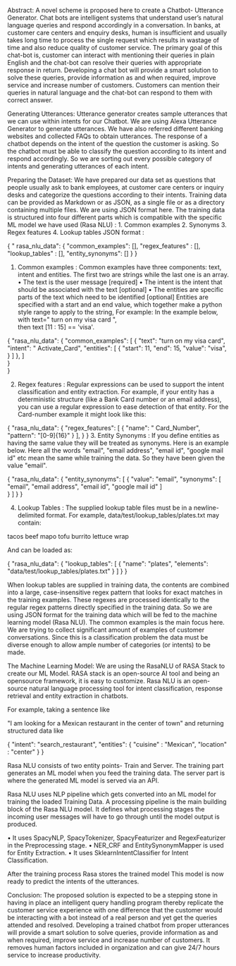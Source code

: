 
Abstract:
A novel scheme is proposed here to create a Chatbot- Utterance Generator. Chat bots are intelligent systems that understand user’s natural language queries and respond accordingly in a conversation. In banks, at customer care centers and enquiry desks, human is insufficient and usually takes long time to process the single request which results in wastage of time and also reduce quality of customer service. The primary goal of this chat-bot is, customer can interact with mentioning their queries in plain English and the chat-bot can resolve their queries with appropriate response in return. Developing a chat bot will provide a smart solution to solve these queries, provide information as and when required, improve service and increase number of customers. Customers can mention their queries in natural language and the chat-bot can respond to them with correct answer.  

Generating Utterances: 
Utterance generator creates sample utterances that we can use within intents for our Chatbot. We are using  Alexa Utterance Generator to generate utterances. We have also referred different banking websites  and  collected  FAQs to obtain utterances.
 The response of a chatbot depends on the intent of the question the customer is asking. So the chatbot must be able to classify the question according to its intent and respond accordingly. So we are sorting out every possible category of intents and generating utterances of each intent.
 
Preparing the Dataset:
We  have prepared our data set as  questions that  people usually  ask  to  bank  employees,  at  customer  care centers or inquiry desks and categorize the questions according to their intents.   Training data can be provided as Markdown or as JSON, as a single file or as a directory containing multiple files. We are using JSON format here.
The training data is structured into four different parts which is compatible with the specific ML model we have used (Rasa NLU) :  1. Common examples  2. Synonyms  3. Regex features  4. Lookup tables
JSON format :

{
    " rasa_nlu_data": {
        "common_examples": [],
        "regex_features" : [],
        "lookup_tables"  : [],
        "entity_synonyms": []
    }
}

1.  Common examples : Common examples have three components: text, intent and entities. The first two are strings while the last one is an array.
•	The text is the user message [required]
•	The intent is the intent that should be associated with the text [optional]
•	The entities are specific parts of the text which need to be identified [optional]
Entities are specified with a start and an end value, which together make a python style range to apply to the string,
 For example: In the example below, with text=" turn on my visa card ",                
 then text [11 : 15] == 'visa'.

{
    "rasa_nlu_data": {
        "common_examples": [
           {
               "text": "turn on my visa card",
               "intent": " Activate_Card",
               "entities": [
                  {
                    "start": 11,
                    "end": 15,
                    "value": "visa",
                  }   ]
            },
        ]  
     }  
}

2.  Regex features : Regular expressions can be used to support the intent classification and entity extraction. For example, if your entity has a deterministic structure (like a Bank Card number or an email address), you can use a regular expression to ease detection of that entity. For the Card-number example it might look like this:

{
    "rasa_nlu_data": {
        "regex_features": [
             {
                "name": " Card_Number",
                "pattern": "[0-9]{16}"
              }
          ],
      } 
 }
3.  Entity Synonyms : If you define entities as having the same value they will be treated as synonyms.
Here is an example below. Here all the words "email", "email address", "email id", "google mail id" etc mean the same while training the data. So they have been given the value "email".

{
    "rasa_nlu_data": {
        "entity_synonyms": [
          {
                "value": "email",
                "synonyms": [
                  "email",
                  "email address",
                  "email id",
                  "google mail id"
                ]   
          }  ]
      } 
 }

4.  Lookup Tables : The supplied lookup table files must be in a newline-delimited format. For example,    data/test/lookup_tables/plates.txt may contain:

tacos
beef
mapo tofu
burrito
lettuce wrap

And can be loaded as:

{
    "rasa_nlu_data": {
        "lookup_tables": [
            {
                "name": "plates",
                "elements": "data/test/lookup_tables/plates.txt"
            }
        ]
    }
}

When lookup tables are supplied in training data, the contents are combined into a large, case-insensitive regex pattern that looks for exact matches in the training examples.  These regexes are processed identically to the regular regex patterns directly specified in the training data.
So we are using JSON format for the training data which will be fed to the machine learning model (Rasa NLU). The common examples is the main focus here. 
We are trying to collect significant amount of examples of customer conversations. Since this is a classification problem the data must be diverse enough to allow ample number of categories (or intents) to be made. 


The Machine Learning Model: 
We are using the RasaNLU of RASA Stack to create our ML Model. RASA stack is an open-source AI tool and being an opensource framework, it is easy to customize. Rasa NLU is an open-source natural language processing tool for intent classification, response retrieval and entity extraction in chatbots. 

For example, taking a sentence like

"I am looking for a Mexican restaurant in the center of town"
and returning structured data like

{
  "intent": "search_restaurant",
  "entities": {
    "cuisine" : "Mexican",
    "location" : "center"
  }
}

Rasa NLU consists of two entity points- Train and Server. 
The training part generates an ML model when you feed the training data. 
The server part is where the generated ML model is served via an API.

Rasa NLU uses NLP pipeline which gets converted into an ML model for training the loaded Training Data. 
A processing pipeline is the main building block of the Rasa NLU model. It defines what processing stages the incoming user messages will have to go through until the model output is produced.

•	It uses SpacyNLP, SpacyTokenizer, SpacyFeaturizer and RegexFeaturizer in the Preprocessing stage. 
•	NER_CRF  and  EntitySynonymMapper  is used for Entity Extraction. 
•	It uses SklearnIntentClassifier  for Intent Classification.

After the training process Rasa stores the trained model This model is now ready to predict the intents of the utterances. 



Conclusion: 
The proposed solution is expected to be a stepping stone in having in place an intelligent query handling program thereby replicate the customer service experience with one difference that the customer would be interacting with a bot instead of a real person and yet get the queries attended and resolved. Developing a trained chatbot from proper utterances will provide a smart solution to solve queries, provide information as and when required, improve service and increase number of customers. It removes human factors included in organization and can give 24/7 hours service to increase productivity.

